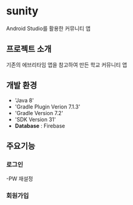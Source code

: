 # sunity
Android Studio를 활용한 커뮤니티 앱


## 프로젝트 소개
기존의 에브리타임 앱을 참고하여 만든 학교 커뮤니티 앱

## 개발 환경
- 'Java 8'
- 'Gradle Plugin Verion 7.1.3'
- 'Gradle Version 7.2'
- 'SDK Version 31'
- **Database** : Firebase

## 주요기능
### 로그인
-PW 재설정
### 회원가입
